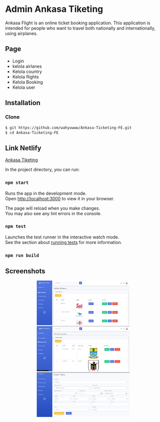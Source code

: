# Admin Ankasa Tiketing
Ankasa Flight is an online ticket booking application. This application is intended for people who want to travel both nationally and internationally, using airplanes.


## Page
* Login
* kelola airlanes
* Kelola country
* Kelola flights
* Kelola Booking
* Kelola user

## Installation
### Clone
```
$ git https://github.com/wahyuwww/Ankasa-Ticketing-FE.git
$ cd Ankasa-Ticketing-FE
```

## Link Netlify
[Ankasa Tiketing](https://admin-angkasa-group.netlify.app/)


In the project directory, you can run:

### `npm start`

Runs the app in the development mode.\
Open [http://localhost:3000](http://localhost:3000) to view it in your browser.

The page will reload when you make changes.\
You may also see any lint errors in the console.

### `npm test`

Launches the test runner in the interactive watch mode.\
See the section about [running tests](https://facebook.github.io/create-react-app/docs/running-tests) for more information.

### `npm run build`


## Screenshots
<div align="center">
    <img width="300" src="./screenshoot/Screenshot_1.png"> 
    <img width="300" src="./screenshoot/Screenshot_2.png">
     <img width="300" src="./screenshoot/Screenshot_3.png">
    <img width="300" src="./screenshoot/Screenshot_4.png>
</div>